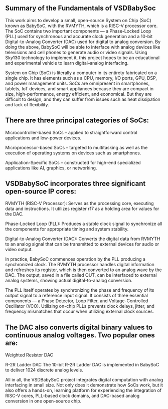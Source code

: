 ## Summary of the Fundamentals of VSDBabySoc

This work aims to develop a small, open-source System on Chip (SoC) known as BabySoC, with the RVMYTH, which is a RISC-V processor core. 
The SoC contains two important components — a Phase-Locked Loop (PLL) used for synchronous and accurate clock generation and a 10-bit Digital-to-Analog Converter (DAC) used for digital to analog conversion.
By doing the above, BabySoC will be able to interface with analog devices like televisions and cell phones to generate audio or video signals. 
Using Sky130 technology to implement it, this project hopes to be an educational and experimental vehicle to learn digital–analog interfacing.

System on Chip (SoC) is literally a computer in its entirety fabricated on a single chip. It has elements such as a CPU, memory, I/O ports, GPU, DSP, and power management units. SoCs are omnipresent in smartphones, tablets, IoT devices, and smart appliances because they are compact in size, high-performance, energy efficient, and economical. But they are difficult to design, and they can suffer from issues such as heat dissipation and lack of flexibility.

## There are three principal categories of SoCs:

Microcontroller-based SoCs – applied to straightforward control applications and low-power devices.

Microprocessor-based SoCs – targeted to multitasking as well as the execution of operating systems on devices such as smartphones.

Application-Specific SoCs – constructed for high-end specialized applications like AI, graphics, or networking.

## VSDBabySoC incorporates three significant open-source IP cores:

RVMYTH (RISC-V Processor): Serves as the processing core, executing data and instructions. It utilizes register r17 as a holding area for values for the DAC.

Phase-Locked Loop (PLL): Produces a stable clock signal to synchronize all the components for appropriate timing and system stability.

Digital-to-Analog Converter (DAC): Converts the digital data from RVMYTH to an analog signal that can be transmitted to external devices for audio or video output.

In practice, BabySoC commences operation by the PLL producing a synchronized clock. The RVMYTH processor handles digital information and refreshes its register, which is then converted to an analog wave by the DAC. 
The output, saved in a file called OUT, can be interfaced to external analog systems, showing actual digital-to-analog conversion.

The PLL itself operates by synchronizing the phase and frequency of its output signal to a reference input signal. It consists of three essential components — a Phase Detector, Loop Filter, and Voltage-Controlled Oscillator (VCO). 
Utilizing on-chip PLLs prevents clock delays, jitter, and frequency mismatches that occur when utilizing external clock sources.

## The DAC also converts digital binary values to continuous analog voltages. Two popular ones are:

Weighted Resistor DAC

R-2R Ladder DAC
The 10-bit R-2R Ladder DAC is implemented in BabySoC to deliver 1024 discrete analog levels.

All in all, the VSDBabySoC project integrates digital computation with analog interfacing in small size. Not only does it demonstrate how SoCs work, but it also offers a hands-on, learning platform for experiencing the integration of RISC-V cores, PLL-based clock domains, and DAC-based analog conversion in one open-source chip.

